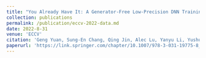 ```yaml
---
title: "You Already Have It: A Generator-Free Low-Precision DNN Training Framework Using Stochastic Rounding"
collection: publications
permalink: /publication/eccv-2022-data.md
date: 2022-8-31
venue: 'ECCV'
citation: 'Geng Yuan, Sung-En Chang, Qing Jin, Alec Lu, Yanyu Li, Yushu Wu, Zhenglun Kong, Yanyue Xie, Peiyan Dong, Minghai Qin, Xiaolong Ma, Xulong Tang, Zhenman Fang, Yanzhi Wang,'
paperurl: 'https://link.springer.com/chapter/10.1007/978-3-031-19775-8_3'
---
```

